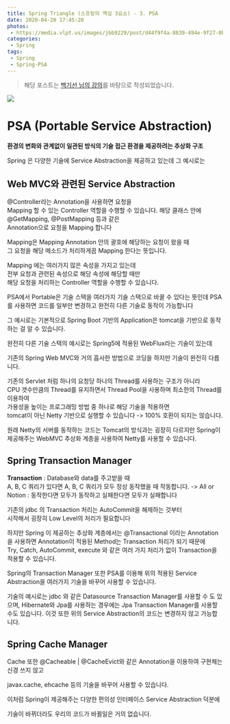 ```yaml
---
title: Spring Triangle (스프링의 핵심 3요소) - 3. PSA
date: 2020-04-20 17:45:20
photos:
 - https://media.vlpt.us/images/jbb9229/post/d44f9f4a-8839-494e-9f27-0bcfe859c708/1600px-Spring_Framework_logo.png
categories:
 - Spring
tags: 
 - Spring
 - Spring-PSA
---
```


> 해당 포스트는 [백기선 님의 강의](https://www.inflearn.com/course/spring_revised_edition)를 바탕으로 작성되었습니다. 

![](https://media.vlpt.us/images/jbb9229/post/d44f9f4a-8839-494e-9f27-0bcfe859c708/1600px-Spring_Framework_logo.png)

# PSA (Portable Service Abstraction) 
**환경의 변화와 관계없이 일관된 방식의 기술 접근 환경을 제공하려는 추상화 구조** 


  

Spring 은 다양한 기술에 Service Abstraction을 제공하고 있는데 그 예시로는 

  

## Web MVC와 관련된 Service Abstraction 

@Controller라는 Annotation을 사용하면 요청을  
Mapping 할 수 있는 Controller 역할을 수행할 수 있습니다. 
해당 클래스 안에 @GetMapping, @PostMapping 등과 같은  
Annotation으로 요청을 Mapping 합니다

Mapping은 Mapping Annotation 안의 괄호에 해당하는 요청이 왔을 때  
그 요청을 해당 메소드가 처리하게끔 Mapping 한다는 뜻입니다.

Mapping 에는 여러가지 많은 속성을 가지고 있는데  
전부 요청과 관련된 속성으로 해당 속성에 해당할 때만  
해당 요청을 처리하는 Controller 역할을 수행할 수 있습니다. 

 


PSA에서 Portable은 기술 스택을 여러가지 기술 스택으로 바꿀 수 있다는 뜻인데 
PSA를 사용하면 코드를 일부만 변경하고 완전히 다른 기술로 동작이 가능합니다 

그 예시로는 기본적으로 Spring Boot 기반의 Application은 tomcat을 기반으로 동작하는 걸 알 수 있습니다. 

완전히 다른 기술 스택의 예시로는 Spring5에 적용된 WebFlux라는 기술이 있는데 

기존의 Spring Web MVC와 거의 흡사한 방법으로 코딩을 하지만 기술이 완전히 다릅니다. 

기존의 Servlet 처럼 하나의 요청당 하나의 Thread를 사용하는 구조가 아니라  
CPU 갯수만큼의 Thread를 유지하면서 Thread Pool을 사용하며 최소한의 Thread를 이용하여  
가용성을 높이는 프로그래밍 방법 중 하나로 해당 기술을 적용하면  
tomcat이 아닌 Netty 기반으로 실행할 수 있습니다  -> 100% 호환이 되지는 않습니다. 

 


원래 Netty의 서버를 동작하는 코드는 Tomcat의 방식과는 굉장히 다르지만 Spring이 제공해주는 WebMVC 추상화 계층을 사용하여 Netty를 사용할 수 있습니다. 

  


  

## Spring Transaction Manager 

**Transaction** : Database와 data를 주고받을 때  
A, B, C 쿼리가 있다면 A, B, C 쿼리가 모두 정상 동작했을 때 작동합니다. 
-> All or Notion : 동작한다면 모두가 동작하고 실패한다면 모두가 실패합니다 


  

기존의 jdbc 의 Transaction 처리는 AutoCommit을 해제하는 것부터  
시작해서 굉장히 Low Level의 처리가 필요합니다 

  

하지만 Spring 이 제공하는 추상화 계층에서는 @Transactional 이라는 Annotation을 사용하면 Annotation이 적용된 Method는 Transaction 처리가 되기 때문에  
Try, Catch, AutoCommit, execute 와 같은 여러 가지 처리가 없이 Transaction을 적용할 수 있습니다. 

  

Spring의 Transaction Manager 또한 PSA를 이용해 
위의 적용된 Service Abstraction을 여러가지 기술을 바꾸어 사용할 수 있습니다. 

기술의 예시로는 jdbc 와 같은 Datasource Transaction Manager를 사용할 수 도 있으며, 
Hibernate와 Jpa를 사용하는 경우에는 Jpa Transaction Manager를 사용할 수도 있습니다. 
이것 또한 위의 Service Abstraction의 코드는 변경하지 않고 가능합니다. 

 


## Spring Cache Manager 

Cache 또한 @Cacheable | @CacheEvict와 같은 Annotation을 이용하여 구현체는 신경 쓰지 않고 

javax.cache, ehcache 등의 기술을 바꾸어 사용할 수 있습니다. 

 


이처럼 Spring이 제공해주는 다양한 편의성 인터페이스 Service Abstraction 덕분에 

기술이 바뀌더라도 우리의 코드가 바뀔일은 거의 없습니다.